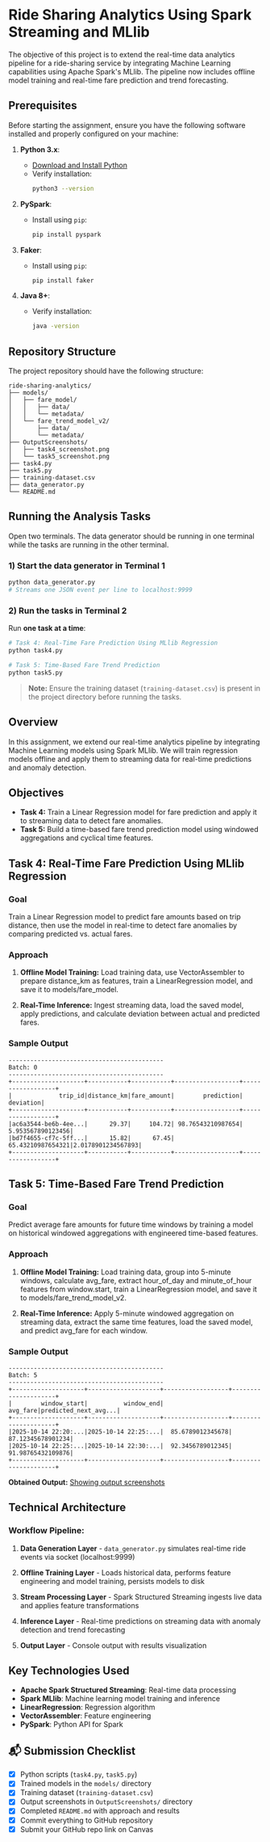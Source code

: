 # Ride Sharing Analytics Using Spark Streaming and MLlib

The objective of this project is to extend the real-time data analytics pipeline for a ride-sharing service by integrating Machine Learning capabilities using Apache Spark's MLlib. The pipeline now includes offline model training and real-time fare prediction and trend forecasting.

## **Prerequisites**

Before starting the assignment, ensure you have the following software installed and properly configured on your machine:

1. **Python 3.x**:
   - [Download and Install Python](https://www.python.org/downloads/)
   - Verify installation:
     ```bash
     python3 --version
     ```

2. **PySpark**:
   - Install using `pip`:
     ```bash
     pip install pyspark
     ```

3. **Faker**:
   - Install using `pip`:
     ```bash
     pip install faker
     ```

4. **Java 8+**:
   - Verify installation:
     ```bash
     java -version
     ```

## Repository Structure

The project repository should have the following structure:

```
ride-sharing-analytics/
├── models/
│   ├── fare_model/
│   │   ├── data/
│   │   └── metadata/
│   └── fare_trend_model_v2/
│       ├── data/
│       └── metadata/
├── OutputScreenshots/
│   ├── task4_screenshot.png
│   └── task5_screenshot.png
├── task4.py
├── task5.py
├── training-dataset.csv
├── data_generator.py
└── README.md
```

## **Running the Analysis Tasks**

Open two terminals. The data generator should be running in one terminal while the tasks are running in the other terminal.

### 1) Start the data generator in Terminal 1

```bash
python data_generator.py
# Streams one JSON event per line to localhost:9999
```

### 2) Run the tasks in Terminal 2

Run **one task at a time**:

```bash
# Task 4: Real-Time Fare Prediction Using MLlib Regression
python task4.py

# Task 5: Time-Based Fare Trend Prediction
python task5.py
```

> **Note:** Ensure the training dataset (`training-dataset.csv`) is present in the project directory before running the tasks.

## **Overview**

In this assignment, we extend our real-time analytics pipeline by integrating Machine Learning models using Spark MLlib. We will train regression models offline and apply them to streaming data for real-time predictions and anomaly detection.

## **Objectives**

* **Task 4:** Train a Linear Regression model for fare prediction and apply it to streaming data to detect fare anomalies.
* **Task 5:** Build a time-based fare trend prediction model using windowed aggregations and cyclical time features.

## **Task 4: Real-Time Fare Prediction Using MLlib Regression**

### **Goal**
Train a Linear Regression model to predict fare amounts based on trip distance, then use the model in real-time to detect fare anomalies by comparing predicted vs. actual fares.

### **Approach**

1. **Offline Model Training:** Load training data, use VectorAssembler to prepare distance_km as features, train a LinearRegression model, and save it to models/fare_model.

2. **Real-Time Inference:** Ingest streaming data, load the saved model, apply predictions, and calculate deviation between actual and predicted fares.

### **Sample Output**

```
-------------------------------------------
Batch: 0
-------------------------------------------
+--------------------+-----------+-----------+------------------+------------------+
|             trip_id|distance_km|fare_amount|        prediction|         deviation|
+--------------------+-----------+-----------+------------------+------------------+
|ac6a3544-be6b-4ee...|      29.37|     104.72| 98.76543210987654| 5.953567890123456|
|bd7f4655-cf7c-5ff...|      15.82|      67.45| 65.43210987654321|2.0178901234567893|
+--------------------+-----------+-----------+------------------+------------------+
```

## **Task 5: Time-Based Fare Trend Prediction**

### **Goal**
Predict average fare amounts for future time windows by training a model on historical windowed aggregations with engineered time-based features.

### **Approach**

1. **Offline Model Training:** Load training data, group into 5-minute windows, calculate avg_fare, extract hour_of_day and minute_of_hour features from window.start, train a LinearRegression model, and save it to models/fare_trend_model_v2.

2. **Real-Time Inference:** Apply 5-minute windowed aggregation on streaming data, extract the same time features, load the saved model, and predict avg_fare for each window.

### **Sample Output**

```
-------------------------------------------
Batch: 5
-------------------------------------------
+--------------------+--------------------+------------------+---------------------+
|        window_start|          window_end|          avg_fare|predicted_next_avg...|
+--------------------+--------------------+------------------+---------------------+
|2025-10-14 22:20:...|2025-10-14 22:25:...|  85.6789012345678|    87.12345678901234|
|2025-10-14 22:25:...|2025-10-14 22:30:...|  92.3456789012345|    91.98765432109876|
+--------------------+--------------------+------------------+---------------------+
```

**Obtained Output:**
[Showing output screenshots](./OutputScreenshots)

## **Technical Architecture**

### **Workflow Pipeline:**

1. **Data Generation Layer** - `data_generator.py` simulates real-time ride events via socket (localhost:9999)

2. **Offline Training Layer** - Loads historical data, performs feature engineering and model training, persists models to disk

3. **Stream Processing Layer** - Spark Structured Streaming ingests live data and applies feature transformations

4. **Inference Layer** - Real-time predictions on streaming data with anomaly detection and trend forecasting

5. **Output Layer** - Console output with results visualization

## **Key Technologies Used**

- **Apache Spark Structured Streaming**: Real-time data processing
- **Spark MLlib**: Machine learning model training and inference
- **LinearRegression**: Regression algorithm
- **VectorAssembler**: Feature engineering
- **PySpark**: Python API for Spark

## 📬 Submission Checklist

- [x] Python scripts (`task4.py`, `task5.py`)
- [x] Trained models in the `models/` directory
- [x] Training dataset (`training-dataset.csv`)
- [x] Output screenshots in `OutputScreenshots/` directory
- [x] Completed `README.md` with approach and results
- [x] Commit everything to GitHub repository
- [x] Submit your GitHub repo link on Canvas

